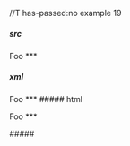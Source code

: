 //T has-passed:no
example 19
##### src
Foo
    ***
##### xml
<?xml version="1.0" encoding="UTF-8"?>
<!DOCTYPE document SYSTEM "CommonMark.dtd">
<document xmlns="http://commonmark.org/xml/1.0">
  <paragraph>
    <text>Foo</text>
    <softbreak />
    <text>***</text>
  </paragraph>
</document>
##### html
<p>Foo
***</p>
#####
